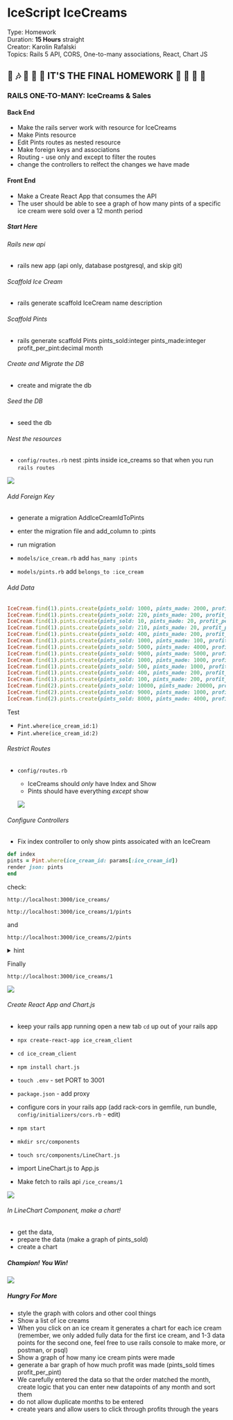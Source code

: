 # IceScript IceCreams

Type: Homework<br>
Duration: **15 Hours** straight <br>
Creator: Karolin Rafalski <br>
Topics: Rails 5 API, CORS, One-to-many associations, React, Chart JS


## &#x1F3B8; &#x1F3B6; &#x1F3A4; &#x1F469; &#x1F3B9; IT'S THE FINAL HOMEWORK &#x1F3B9; &#x1F3BC; &#x1F3B8; &#x1F3B8;


### RAILS ONE-TO-MANY: IceCreams & Sales

#### Back End
- Make the rails server work with resource for IceCreams
- Make Pints resource
- Edit Pints routes as nested resource
- Make foreign keys and associations
- Routing - use only and except to filter the routes
- change the controllers to relfect the changes we have made


#### Front End
- Make a Create React App that consumes the API
- The user should be able to see a graph of how many pints of a specific ice cream were sold over a 12 month period


##### Start Here

###### Rails new api
- rails new app (api only, database postgresql, and skip git)


###### Scaffold Ice Cream
- rails generate scaffold IceCream name description

###### Scaffold Pints
- rails generate scaffold Pints pints_sold:integer pints_made:integer profit_per_pint:decimal month

###### Create and Migrate the DB
- create and migrate the db

###### Seed the DB
- seed the db

###### Nest the resources
- `config/routes.rb` nest :pints inside ice_creams so that when you run `rails routes`

![](https://i.imgur.com/khemhL6.png)

###### Add Foreign Key
- generate a migration AddIceCreamIdToPints
- enter the migration file and add_column to :pints
- run migration

- `models/ice_cream.rb` add `has_many :pints`
- `models/pints.rb` add `belongs_to :ice_cream`

###### Add Data
```rb
IceCream.find(1).pints.create(pints_sold: 1000, pints_made: 2000, profit_per_pint: 0.5, month: 'January')
IceCream.find(1).pints.create(pints_sold: 220, pints_made: 200, profit_per_pint: 0.2, month: 'February')
IceCream.find(1).pints.create(pints_sold: 10, pints_made: 20, profit_per_pint: 0.1, month: 'March')
IceCream.find(1).pints.create(pints_sold: 210, pints_made: 20, profit_per_pint: 0.1, month: 'April')
IceCream.find(1).pints.create(pints_sold: 400, pints_made: 200, profit_per_pint: 0.2, month: 'May')
IceCream.find(1).pints.create(pints_sold: 1000, pints_made: 100, profit_per_pint: 0.5, month: 'June')
IceCream.find(1).pints.create(pints_sold: 5000, pints_made: 4000, profit_per_pint: 0.9, month: 'July')
IceCream.find(1).pints.create(pints_sold: 9000, pints_made: 5000, profit_per_pint: 0.9, month: 'August')
IceCream.find(1).pints.create(pints_sold: 1000, pints_made: 1000, profit_per_pint: 0.5, month: 'September')
IceCream.find(1).pints.create(pints_sold: 500, pints_made: 1000, profit_per_pint: 0.4, month: 'October')
IceCream.find(1).pints.create(pints_sold: 400, pints_made: 200, profit_per_pint: 0.3, month: 'November')
IceCream.find(1).pints.create(pints_sold: 100, pints_made: 200, profit_per_pint: 0.1, month: 'December')
IceCream.find(2).pints.create(pints_sold: 10000, pints_made: 20000, profit_per_pint: 1.5, month: 'January')
IceCream.find(2).pints.create(pints_sold: 9000, pints_made: 1000, profit_per_pint: 0.5, month: 'February')
IceCream.find(2).pints.create(pints_sold: 8000, pints_made: 4000, profit_per_pint: 0.5, month: 'March')
```

Test
- `Pint.where(ice_cream_id:1)`
- `Pint.where(ice_cream_id:2)`

###### Restrict Routes
- `config/routes.rb`
  - IceCreams should *only* have Index and Show
  - Pints should have everything *except* show

  ![](https://i.imgur.com/dEhUWm2.png)

###### Configure Controllers
  - Fix index controller to only show pints assoicated with an IceCream

  ```rb
  def index
  pints = Pint.where(ice_cream_id: params[:ice_cream_id])
  render json: pints
end
  ```

check:
```
http://localhost:3000/ice_creams/
```

```
http://localhost:3000/ice_creams/1/pints
```

and

```
http://localhost:3000/ice_creams/2/pints
```

<details><summary>hint</summary>

![](https://i.imgur.com/7SgwLWW.png)

</details>

Finally


```
http://localhost:3000/ice_creams/1
```
![](https://i.imgur.com/tNS8UbJ.png)

###### Create React App and Chart.js



- keep your rails app running open a new tab
`cd` up out of your rails app
- `npx create-react-app ice_cream_client`
- `cd ice_cream_client`
- `npm install chart.js`
- `touch .env` - set PORT to 3001
- `package.json` - add proxy
- configure cors in your rails app (add rack-cors in gemfile, run bundle, `config/initializers/cors.rb` - edit)
- `npm start`

- `mkdir src/components`
- `touch src/components/LineChart.js`
- import LineChart.js to App.js

- Make fetch to rails api `/ice_creams/1`

![](https://i.imgur.com/dKzV9xm.png)

###### In LineChart Component, make a chart!

- get the data,
- prepare the data (make a graph of pints_sold)
- create a chart


##### Champion! You Win!

![](https://i.imgur.com/dpuYtgz.png)


##### Hungry For More
 - style the graph with colors and other cool things
 - Show a list of ice creams
 - When you click on an ice cream it generates a chart for each ice cream (remember, we only added fully data for the first ice cream, and 1-3 data points for the second one, feel free to use rails console to make more, or postman, or psql)
- Show a graph of how many ice cream pints were made
- generate a bar graph of how much profit was made (pints_sold times profit_per_pint)
- We carefully entered the data so that the order matched the month, create logic that you can enter new datapoints of any month and sort them
- do not allow duplicate months to be entered
- create years and allow users to click through profits through the years
